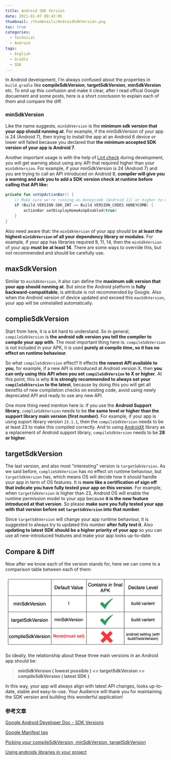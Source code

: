 ```yaml
---
title: Android SDK Version
date: 2021-01-07 09:43:05
thumbnail: /thumbnails/AndroidSdkVersion.png
toc: true
categories:
  - Technical
  - Android
tags:
  - English
  - Gradle
  - SDK
---
```


In Android development, I'm always confused about the properties in `build.gradle` like **compileSdkVersion**, **targetSdkVersion**, **minSdkVersion** etc. To end up this confusion and make it clear, after I read offical Google docuement and some posts, here is a short conclusion to explain each of them and compare the diff.

<!-- more -->

### minSdkVersion

Like the name suggests, `minSdkVersion` is the **minimum sdk version that your app should running at**. For example, if the minSdkVersion of your app is 24 (Android 7), then trying to install the app at an Android 6 device or lower will failed because you declared that **the minimum accepted SDK version of your app is Android 7**.

Another important usage is with the help of [Lint check](https://developer.android.com/studio/write/lint?utm_campaign=adp_series_sdkversion_010616&utm_source=medium&utm_medium=blog) during development, you will get warning about using any API that required higher than your `minSdkVersion`. For example, if your minSdkVersion is 24 (Android 7) and you are trying to call an API introduced on Android 8, **compiler will give you a warning and ask you to add a SDK version check at runtime before calling that API like:**

```kotlin
private fun setUpActionBar() {
    // Make sure we're running on Honeycomb (Android 11) or higher to use ActionBar APIs
    if (Build.VERSION.SDK_INT >= Build.VERSION_CODES.HONEYCOMB) {
        actionBar.setDisplayHomeAsUpEnabled(true)
    }
}
```

Also need aware that: the `minSdkVersion` of your app should be **at least the highest `minSdkVersion` of all your dependency library or modules**. For example, if your app has libraries required 9, 11, 14, then the `minSdkVersion` of your app **must be at least 14**. There are some ways to override this, but not recommended and should be carefully use.



## maxSdkVersion

Similar to `minSdkVersion`, it also can define the **maximum sdk version that your app should running at**. But since the Android platform is **fully backward-compatitable**, is attribute is not recommended by Google. Also when the Android version of device updated and exceed this `maxSdkVersion`, your app will be uninstalled automatically.



## complieSdkVersion

Start from here, it is a bit hard to understand. So in general, `compileSdkVersion` is **the android sdk version you tell the compiler to compile your app with**. The most important thing here is: `compileSdkVersion` is not included in your APK, it is used **purely at compile time, so it has no effect on runtime behaviour**. 

So what `compileSdkVersion` effect? It effects **the newest API available to you**, for example, if a new API is introduced at Android version X, then **you can only using this API when you set `compileSdkVersion` to X or higher**. At this point, this is why **it is strongly recommended to always set your `compileSdkVersion` to the latest**, because by doing this you will get all benefits of new compilation checks on existing code, avoid using newly deprecated API and ready to use any new API. 

One more thing need mention here is: if you use the **Android Support library**, `complieSdkVersion` needs to be **the same level or higher than the support library main version (first number)**. For example, if your app is using suport library version `23.1.1`, then the `compileSdkVersion` needs to be at least 23 to make this compiled correctly. And to using [AndroidX](https://developer.android.com/jetpack/androidx/#using_androidx_libraries_in_your_project) library as a replacement of Android support library, `compileSdkVersion` needs to be **28 or higher**.



## targetSdkVersion

The last version, and also most "interesting" version is `targetSdkVersion`. As we said before, `complieSdkVersion` has no effect on runtime behaviour, but `targetSdkVersion` has, which means OS will decide how it should handle your app in term of OS features. It is **more like a certification of sign off that indicate you have fully tested your app on this version**. For example, when `targetSdkVersion` is higher than 23, Android OS will enable the runtime permission model to your app because **it is the new feature introduced at that version**. So please **make sure you fully tested your app with that version before set `targetSdkVersion` into that number**.

Since `targetSdkVersion` will change your app runtime behaviour, it is suggested to always try to updated this number **after fully test it**. Also **updating to latest SDK should be a higher priority of your app** so you can use all new-introduced features and make your app looks up-to-date.



## Compare & Diff

Now after we know each of the version stands for, here we can come to a comparison table between each of them:

<img src="https://raw.githubusercontent.com/Yunze-Li/BlogPictures/master/BlogPictures/pictures/SdkVersion.png" style="zoom:100%;" />

So idealiy, the relationship about these three main versions in an Android app should be: 

> **minSdkVersion ( lowest possible ) <= targetSdkVersion == compileSdkVersion ( latest SDK )**

In this way, your app will always align with latest API changes, looks up-to-date, stable and easy-to-use. Your Audience will thank you for maintaining the SDK version and building this wonderful application!



### 参考文章

[Google Android Developer Doc - SDK Versions](https://developer.android.com/ndk/guides/sdk-versions)

[Google Manifest <uses-sdk> tag](https://developer.android.com/guide/topics/manifest/uses-sdk-element.html)

[Picking your compileSdkVersion, minSdkVersion, targetSdkVersion](https://medium.com/androiddevelopers/picking-your-compilesdkversion-minsdkversion-targetsdkversion-a098a0341ebd)

[Using androidx libraries in your project ](https://developer.android.com/jetpack/androidx/#using_androidx_libraries_in_your_project)